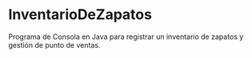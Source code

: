 # InventarioDeZapatos
Programa de Consola en Java para registrar un inventario de zapatos y gestión de punto de ventas.
